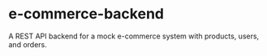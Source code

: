 # e-commerce-backend
A REST API backend for a mock e-commerce system with products, users, and orders.
